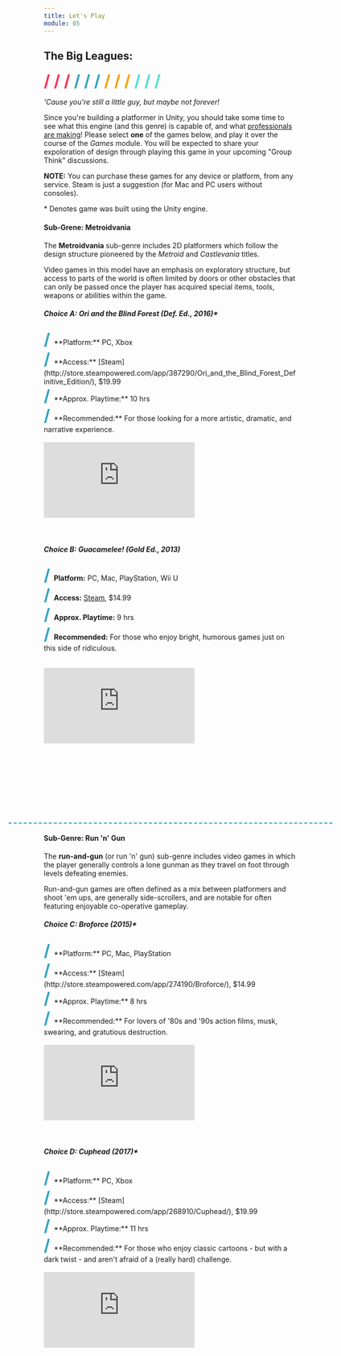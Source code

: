 ```yaml
---
title: Let's Play
module: 05
---
```


## The Big Leagues:
<span style="color: #FC315A; font-size: xx-large; font-weight: bold">/ / / </span>
<span style="color: #33A3C1; font-size: xx-large; font-weight: bold">/ / / </span>
<span style="color: #F5A205; font-size: xx-large; font-weight: bold">/ / / </span>
<span style="color: #53DFD3; font-size: xx-large; font-weight: bold">/ / /</span>

_'Cause you're still a little guy, but maybe not forever!_

Since you're building a platformer in Unity, you should take some time to see what this engine (and this genre) is capable of, and what [professionals are making](https://unity3d.com/showcase/gallery/?platform=&genre=917&gametype=t-2d#gamesstart)! Please select **one** of the games below, and play it over the course of the _Games_ module. You will be expected to share your expoloration of design through playing this game in your upcoming "Group Think" discussions.

**NOTE:** You can purchase these games for any device or platform, from any service. Steam is just a suggestion (for Mac and PC users without consoles).

\* Denotes game was built using the Unity engine.


#### Sub-Grene: Metroidvania

The **Metroidvania** sub-genre includes 2D platformers which follow the design structure pioneered by the  _Metroid_ and _Castlevania_ titles.

Video games in this model have an emphasis on exploratory structure, but access to parts of the world is often limited by doors or other obstacles that can only be passed once the player has acquired special items, tools, weapons or abilities within the game.


<h5 id="ori"> <b>Choice A:</b> <i>Ori and the Blind Forest</i> (Def. Ed., 2016)*</h5>
<span style="color: #33A3C1; font-size: xx-large; font-weight: bold">/ </span>**Platform:** PC, Xbox<br />
<span style="color: #33A3C1; font-size: xx-large; font-weight: bold">/ </span>**Access:** [Steam](http://store.steampowered.com/app/387290/Ori_and_the_Blind_Forest_Definitive_Edition/), $19.99<br />
<span style="color: #33A3C1; font-size: xx-large; font-weight: bold">/ </span>**Approx. Playtime:** 10 hrs<br />
<span style="color: #33A3C1; font-size: xx-large; font-weight: bold">/ </span>**Recommended:** For those looking for a more artistic, dramatic, and narrative experience.<br /><br />

<div class="embed-responsive embed-responsive-16by9"><iframe class="embed-responsive-item" src="https://www.youtube.com/embed/yZOqrskZ6lI" frameborder="0" allowfullscreen></iframe></div><br /><br />


<h5 id="guacamelee"> <b>Choice B:</b> <i>Guacamelee!</i> (Gold Ed., 2013)</h5>

<span style="color: #33A3C1; font-size: xx-large; font-weight: bold">/ </span>**Platform:** PC, Mac, PlayStation, Wii U<br />
<span style="color: #33A3C1; font-size: xx-large; font-weight: bold">/ </span>**Access:** [Steam](http://store.steampowered.com/app/214770/Guacamelee_Gold_Edition/), $14.99<br />
<span style="color: #33A3C1; font-size: xx-large; font-weight: bold">/ </span>**Approx. Playtime:** 9 hrs<br />
<span style="color: #33A3C1; font-size: xx-large; font-weight: bold">/ </span>**Recommended:** For those who enjoy bright, humorous games just on this side of ridiculous.<br /><br />

<div class="embed-responsive embed-responsive-16by9"><iframe class="embed-responsive-item" src="https://www.youtube.com/embed/pRbzxY_4tjQ" frameborder="0" allowfullscreen></iframe></div>
<br />

<div style="border-top: 2px dashed #33A3C1; margin: 10em -5em 0em -5em;"></div>

#### Sub-Genre: Run 'n' Gun
The **run-and-gun** (or run 'n' gun) sub-genre includes video games in which the player generally controls a lone gunman as they travel on foot through levels defeating enemies.

Run-and-gun games are often defined as a mix between platformers and shoot 'em ups, are generally side-scrollers, and are notable for often featuring enjoyable co-operative gameplay.

<h5 id="broforce"> <b>Choice C:</b> <i>Broforce</i> (2015)*</h5>
<span style="color: #33A3C1; font-size: xx-large; font-weight: bold">/ </span>**Platform:** PC, Mac, PlayStation<br />
<span style="color: #33A3C1; font-size: xx-large; font-weight: bold">/ </span>**Access:** [Steam](http://store.steampowered.com/app/274190/Broforce/), $14.99<br />
<span style="color: #33A3C1; font-size: xx-large; font-weight: bold">/ </span>**Approx. Playtime:** 8 hrs<br />
<span style="color: #33A3C1; font-size: xx-large; font-weight: bold">/ </span>**Recommended:** For lovers of '80s and '90s action films, musk, swearing, and gratutious destruction.<br /><br />

<div class="embed-responsive embed-responsive-16by9"><iframe class="embed-responsive-item" src="https://www.youtube.com/embed/bEe6fZ1_P9Y" frameborder="0" allowfullscreen></iframe></div><br /><br />


<h5 id="cuphead"> <b>Choice D:</b>  <i>Cuphead</i> (2017)*</h5>
<span style="color: #33A3C1; font-size: xx-large; font-weight: bold">/ </span>**Platform:** PC, Xbox<br />
<span style="color: #33A3C1; font-size: xx-large; font-weight: bold">/ </span>**Access:** [Steam](http://store.steampowered.com/app/268910/Cuphead/), $19.99<br />
<span style="color: #33A3C1; font-size: xx-large; font-weight: bold">/ </span>**Approx. Playtime:** 11 hrs<br />
<span style="color: #33A3C1; font-size: xx-large; font-weight: bold">/ </span>**Recommended:** For those who enjoy classic cartoons - but with a dark twist - and aren't afraid of a (really hard) challenge.<br /><br />

<div class="embed-responsive embed-responsive-16by9"><iframe class="embed-responsive-item" src="https://www.youtube.com/embed/cBoPbdOaw7M" frameborder="0" allowfullscreen></iframe></div>
